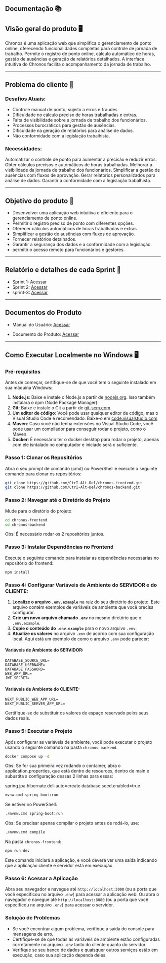 ## Documentação 📚

## Visão geral do produto 🖥️

Chronos é uma aplicação web que simplifica o gerenciamento de ponto online, oferecendo funcionalidades completas para controle de jornada de trabalho.
Permite o registro de ponto online, cálculo automático de horas, gestão de ausências e geração de relatórios detalhados.
A interface intuitiva do Chronos facilita o acompanhamento da jornada de trabalho.

---

## Problema do cliente 👔

### Desafios Atuais:

* Controle manual de ponto, sujeito a erros e fraudes.
* Dificuldade no cálculo preciso de horas trabalhadas e extras.
* Falta de visibilidade sobre a jornada de trabalho dos funcionários.
* Processos burocráticos para gestão de ausências.
* Dificuldade na geração de relatórios para análise de dados.
* Não conformidade com a legislação trabalhista.

### Necessidades:

Automatizar o controle de ponto para aumentar a precisão e reduzir erros.
Obter cálculos precisos e automáticos de horas trabalhadas.
Melhorar a visibilidade da jornada de trabalho dos funcionários.
Simplificar a gestão de ausências com fluxos de aprovação.
Gerar relatórios personalizados para análise de dados.
Garantir a conformidade com a legislação trabalhista.

---

## Objetivo do produto 🎯

* Desenvolver uma aplicação web intuitiva e eficiente para o gerenciamento de ponto online.
* Permitir o registro preciso de ponto com diferentes opções.
* Oferecer cálculos automáticos de horas trabalhadas e extras.
* Simplificar a gestão de ausências com fluxos de aprovação.
* Fornecer relatórios detalhados.
* Garantir a segurança dos dados e a conformidade com a legislação.
* permitir o acesso remoto para funcionários e gestores.

---

## Relatório e detalhes de cada Sprint 📅

- Sprint 1: [Acessar](https://github.com/Tico1606/chronos-documentation/blob/main/documentation/sprints-reports/sprint-1.md)
- Sprint 2: [Acessar](https://github.com/Tico1606/chronos-documentation/blob/main/documentation/sprints-reports/sprint-2.md)
- sprint-3: [Acessar](https://github.com/Tico1606/chronos-documentation/blob/main/documentation/sprints-reports/sprint-3.md)

---

## Documentos do Produto

- Manual do Usuário: [Acessar](https://github.com/Tico1606/chronos-documentation/blob/main/documentation/documents/chronos-manual-de-usuario.doc)

- Documento do Produto: [Acessar](https://github.com/Tico1606/chronos-documentation/blob/main/documentation/documents/documento-do-produto.docx)

---

## Como Executar Localmente no Windows 🖥️

### Pré-requisitos

Antes de começar, certifique-se de que você tem o seguinte instalado em sua máquina Windows:

1. **Node.js**: Baixe e instale o Node.js a partir de [nodejs.org](https://nodejs.org/). Isso também instalará o npm (Node Package Manager).
2. **Git**: Baixe e instale o Git a partir de [git-scm.com](https://git-scm.com/).
3. **Um editor de código**: Você pode usar qualquer editor de código, mas o Visual Studio Code é recomendado. Baixe-o em [code.visualstudio.com](https://code.visualstudio.com/).
4. **Maven**: Caso você não tenha extensões no Visual Studio Code, você pode usar um compilador para conseguir rodar o projeto, como o Maven.
5. **Docker**: É necessário ter o docker desktop para rodar o projeto, apenas com ele isntalado no computador e iniciado será o suficiente.

### Passo 1: Clonar os Repositórios

Abra o seu prompt de comando (cmd) ou PowerShell e execute o seguinte comando para clonar os repositórios:

```bash
git clone https://github.com/CtrI-Alt-Del/chronos-frontend.git
git clone https://github.com/CtrI-Alt-Del/chronos-backend.git
```

### Passo 2: Navegar até o Diretório do Projeto

Mude para o diretório do projeto:

```bash
cd chronos-frontend
cd chronos-backend
```

Obs: É necessário rodar os 2 repositórios juntos.

### Passo 3: Instalar Dependências no Frontend

Execute o seguinte comando para instalar as dependências necessárias no repositório do frontend:

```bash
npm install
```

### Passo 4: Configurar Variáveis de Ambiente do SERVIDOR e do CLIENTE:

1. **Localize o arquivo `.env.example`** na raiz do seu diretório do projeto. Este arquivo contém exemplos de variáveis de ambiente que você precisa configurar.
2. **Crie um novo arquivo chamado `.env`** no mesmo diretório que o `.env.example`.
3. **Copie o conteúdo do `.env.example`** para o novo arquivo `.env`.
4. **Atualize os valores** no arquivo `.env` de acordo com sua configuração local. Aqui está um exemplo de como o arquivo `.env` pode parecer:

#### Variáveis de Ambiente do SERVIDOR:

```
DATABASE_SOURCE_URL=
DATABASE_USERNAME=
DATABASE_PASSWORD=
WEB_APP_URL=
JWT_SECRET=
```

#### Variáveis de Ambiente do CLIENTE:

```
NEXT_PUBLIC_WEB_APP_URL=
NEXT_PUBLIC_SERVER_APP_URL=
```

Certifique-se de substituir os valores de espaço reservado pelos seus dados reais.


### Passo 5: Executar o Projeto

Após configurar as variáveis de ambiente, você pode executar o projeto usando o seguinte comando na pasta `chronos-backend`:

```bash
docker compose up -d
```

Obs: Se for sua primeira vez rodando o container, abra o application.properties, que está dentro de resources, dentro de main e subustita a configuração dessas 2 linhas para essas:

spring.jpa.hibernate.ddl-auto=create
database.seed.enabled=true

```bash
mvnw.cmd spring-boot:run
```

Se estiver no PowerShell:

```bash
./mvnw.cmd spring-boot:run
```

Obs: Se precisar apenas compilar o projeto antes de rodá-lo, use:

```bash
./mvnw.cmd compile
```

Na pasta `chronos-frontend`:

```bash
npm run dev
```

Este comando iniciará a aplicação, e você deverá ver uma saída indicando que a aplicação cliente e servidor está em execução.

### Passo 6: Acessar a Aplicação

Abra seu navegador e navegue até `http://localhost:3000` (ou a porta que você especificou no arquivo `.env`) para acessar a aplicação web.
Ou abra o navegador e navegue até `http://localhost:8080` (ou a porta que você especificou no arquivo `.env`) para acessar o servidor.

### Solução de Problemas

- Se você encontrar algum problema, verifique a saída do console para mensagens de erro.
- Certifique-se de que todas as variáveis de ambiente estão configuradas corretamente no arquivo `.env` tanto do cliente quanto do servidor.
- Verifique se seu banco de dados e quaisquer outros serviços estão em execução, caso sua aplicação dependa deles.
